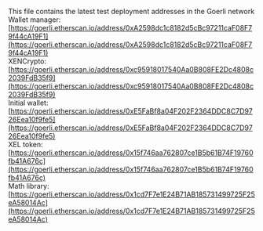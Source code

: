 This file contains the latest test deployment addresses in the Goerli network<br/>Wallet manager: [https://goerli.etherscan.io/address/0xA2598dc1c8182d5cBc97211caF08F79f44cA19F1](https://goerli.etherscan.io/address/0xA2598dc1c8182d5cBc97211caF08F79f44cA19F1)<br/>XENCrypto: [https://goerli.etherscan.io/address/0xc95918017540Aa0B808FE2Dc4808c2039FdB35f9](https://goerli.etherscan.io/address/0xc95918017540Aa0B808FE2Dc4808c2039FdB35f9)<br/>Initial wallet: [https://goerli.etherscan.io/address/0xE5FaBf8a04F202F2364DDC8C7D9726Eea10f9fe5](https://goerli.etherscan.io/address/0xE5FaBf8a04F202F2364DDC8C7D9726Eea10f9fe5)<br/>XEL token: [https://goerli.etherscan.io/address/0x15f746aa762807ce1B5b61B74F19760fb41A676c](https://goerli.etherscan.io/address/0x15f746aa762807ce1B5b61B74F19760fb41A676c)<br/>Math library: [https://goerli.etherscan.io/address/0x1cd7F7e1E24B71AB185731499725F25eA58014Ac](https://goerli.etherscan.io/address/0x1cd7F7e1E24B71AB185731499725F25eA58014Ac)<br/>